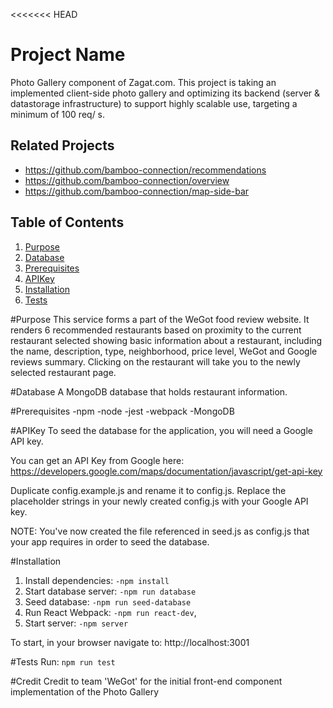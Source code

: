 <<<<<<< HEAD
# Project Name
Photo Gallery component of Zagat.com. This project is taking an implemented client-side photo gallery and optimizing its backend (server & datastorage infrastructure) to support highly scalable use, targeting a minimum of 100 req/ s.

## Related Projects

  - https://github.com/bamboo-connection/recommendations
  - https://github.com/bamboo-connection/overview
  - https://github.com/bamboo-connection/map-side-bar

## Table of Contents

1. [Purpose](#purpose)
1. [Database](#database)
1. [Prerequisites](#prerequisites)
1. [APIKey](#GoogleAPIKey)
1. [Installation](#Installation)
1. [Tests](#tests)

#Purpose
This service forms a part of the WeGot food review website. It renders 6 recommended restaurants based on proximity to the current restaurant selected showing basic information about a restaurant, including the name, description, type, neighborhood, price level, WeGot and Google reviews summary. Clicking on the restaurant will take you to the newly selected restaurant page.

#Database
A MongoDB database that holds restaurant information.

#Prerequisites
-npm -node -jest -webpack -MongoDB

#APIKey
To seed the database for the application, you will need a Google API key.

You can get an API Key from Google here: https://developers.google.com/maps/documentation/javascript/get-api-key

Duplicate config.example.js and rename it to config.js. Replace the placeholder strings in your newly created config.js with your Google API key.

NOTE: You've now created the file referenced in seed.js as config.js that your app requires in order to seed the database.

#Installation
1. Install dependencies: `-npm install`
2. Start database server: `-npm run database`
3. Seed database: `-npm run seed-database`
4. Run React Webpack: `-npm run react-dev`,
5. Start server: `-npm server`

To start, in your browser navigate to: http://localhost:3001

#Tests
Run: `npm run test`

#Credit
Credit to team 'WeGot' for the initial front-end component implementation of the Photo Gallery